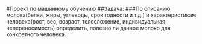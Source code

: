 #Проект по машинному обучению
##Задача:
###По описанию молока(белки, жиры, углеводы, срок годности и т.д.) и характеристикам человека(рост, вес, возраст, телосложение, индивидуальная непереносимость) определить, полезно ли данное молоко для конкретного человека.